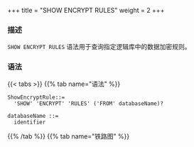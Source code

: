 +++
title = "SHOW ENCRYPT RULES"
weight = 2
+++

### 描述

`SHOW ENCRYPT RULES` 语法用于查询指定逻辑库中的数据加密规则。

### 语法

{{< tabs >}}
{{% tab name="语法" %}}
```
ShowEncryptRule::=
  'SHOW' 'ENCRYPT' 'RULES' ('FROM' databaseName)?

databaseName ::=
  identifier
```
{{% /tab %}}
{{% tab name="铁路图" %}}
<iframe frameborder="0" name="diagram" id="diagram" width="100%" height="100%"></iframe>
{{% /tab %}}
{{< /tabs >}}

### 补充说明

- 未指定 `databaseName` 时，默认是当前使用的 `DATABASE`。 如果也未使用 `DATABASE` 则会提示 `No database selected`。

### 返回值说明

| 列                        | 说明                |
| ------------------------- | ------------------ |
| table                     | 逻辑表名             |
| logic_column              | 逻辑列名             |
| logic_data_type           | 逻辑列数据类型        |
| cipher_column             | 密文列名             |
| cipher_data_type          | 密文列数据类型        |
| plain_column              | 明文列名             |
| plain_data_type           | 明文列数据类型        |
| assisted_query_column     | 辅助查询列名          |
| assisted_query_data_type  | 辅助查询列数据类型     |
| encryptor_type            | 加密算法类型          |
| encryptor_props           | 加密算法参数          |
| query_with_cipher_column  | 是否使用加密列进行查询  |

### 示例

- 查询指定逻辑库中的数据加密规则

```sql
SHOW ENCRYPT RULES FROM test1;
```

```sql
mysql> SHOW ENCRYPT RULES FROM test1;
+-------------+--------------+-----------------+---------------+------------------+--------------+-----------------+-----------------------+--------------------------+----------------+-------------------------+--------------------------+
| table       | logic_column | logic_data_type | cipher_column | cipher_data_type | plain_column | plain_data_type | assisted_query_column | assisted_query_data_type | encryptor_type | encryptor_props         | query_with_cipher_column |
+-------------+--------------+-----------------+---------------+------------------+--------------+-----------------+-----------------------+--------------------------+----------------+-------------------------+--------------------------+
| t_encrypt   | user_id      |                 | user_cipher   |                  | user_plain   |                 |                       |                          | AES            | aes-key-value=123456abc | true                     |
| t_encrypt   | order_id     |                 | order_cipher  |                  |              |                 |                       |                          | MD5            |                         | true                     |
| t_encrypt_2 | user_id      |                 | user_cipher   |                  | user_plain   |                 |                       |                          | AES            | aes-key-value=123456abc | false                    |
| t_encrypt_2 | order_id     |                 | order_cipher  |                  |              |                 |                       |                          | MD5            |                         | false                    |
+-------------+--------------+-----------------+---------------+------------------+--------------+-----------------+-----------------------+--------------------------+----------------+-------------------------+--------------------------+
4 rows in set (0.00 sec)
```

- 查询当前逻辑库中的数据加密规则

```sql
SHOW ENCRYPT RULES;
```

```sql
mysql> SHOW ENCRYPT RULES;
+-------------+--------------+-----------------+---------------+------------------+--------------+-----------------+-----------------------+--------------------------+----------------+-------------------------+--------------------------+
| table       | logic_column | logic_data_type | cipher_column | cipher_data_type | plain_column | plain_data_type | assisted_query_column | assisted_query_data_type | encryptor_type | encryptor_props         | query_with_cipher_column |
+-------------+--------------+-----------------+---------------+------------------+--------------+-----------------+-----------------------+--------------------------+----------------+-------------------------+--------------------------+
| t_encrypt   | user_id      |                 | user_cipher   |                  | user_plain   |                 |                       |                          | AES            | aes-key-value=123456abc | true                     |
| t_encrypt   | order_id     |                 | order_cipher  |                  |              |                 |                       |                          | MD5            |                         | true                     |
| t_encrypt_2 | user_id      |                 | user_cipher   |                  | user_plain   |                 |                       |                          | AES            | aes-key-value=123456abc | false                    |
| t_encrypt_2 | order_id     |                 | order_cipher  |                  |              |                 |                       |                          | MD5            |                         | false                    |
+-------------+--------------+-----------------+---------------+------------------+--------------+-----------------+-----------------------+--------------------------+----------------+-------------------------+--------------------------+
4 rows in set (0.00 sec)
```

### 保留字

`SHOW`、`ENCRYPT`、`RULES`、`FROM`

### 相关链接

- [保留字](/cn/reference/distsql/syntax/reserved-word/)

